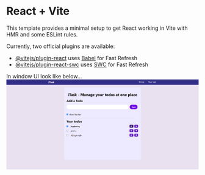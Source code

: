 # React + Vite

This template provides a minimal setup to get React working in Vite with HMR and some ESLint rules.

Currently, two official plugins are available:

- [@vitejs/plugin-react](https://github.com/vitejs/vite-plugin-react/blob/main/packages/plugin-react/README.md) uses [Babel](https://babeljs.io/) for Fast Refresh
- [@vitejs/plugin-react-swc](https://github.com/vitejs/vite-plugin-react-swc) uses [SWC](https://swc.rs/) for Fast Refresh

In window UI look like below...
![image alt](https://github.com/pallab-at-tech/Todo/blob/dddd99b8f9ff059f484dd8ab7822f5f2a0264cf5/Screenshot%202025-03-31%20220558.png)


